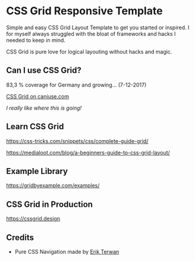 # CSS Grid Responsive Template

Simple and easy CSS Grid Layout Template to get you started or inspired. I for myself always struggled with the bloat of frameworks and hacks I needed to keep in mind.

CSS Grid is pure love for logical layouting without hacks and magic.

## Can I use CSS Grid?

83,3 % coverage for Germany and growing... (7-12-2017)

[CSS Grid on caniuse.com](https://caniuse.com/#feat=css-grid)

_I really like where this is going!_

## Learn CSS Grid

https://css-tricks.com/snippets/css/complete-guide-grid/

https://medialoot.com/blog/a-beginners-guide-to-css-grid-layout/

## Example Library

https://gridbyexample.com/examples/

## CSS Grid in Production

https://cssgrid.design

## Credits

* Pure CSS Navigation made by [Erik Terwan](https://erikterwan.com/)
